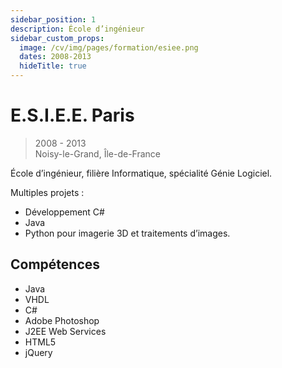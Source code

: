 ```yaml
---
sidebar_position: 1
description: École d’ingénieur
sidebar_custom_props:
  image: /cv/img/pages/formation/esiee.png
  dates: 2008-2013
  hideTitle: true
---
```


# E.S.I.E.E. Paris

> 2008 - 2013
> \
> Noisy-le-Grand, Île-de-France

École d’ingénieur, filière Informatique, spécialité Génie Logiciel.

Multiples projets :

- Développement C#
- Java
- Python pour imagerie 3D et traitements d’images.

## Compétences

- Java
- VHDL
- C#
- Adobe Photoshop
- J2EE Web Services
- HTML5
- jQuery
